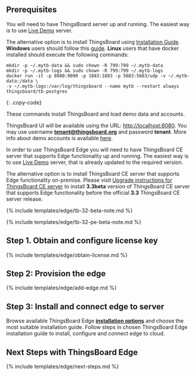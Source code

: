 ## Prerequisites

You will need to have ThingsBoard server up and running.
The easiest way is to use [Live Demo](https://demo.thingsboard.io/signup) server.

The alternative option is to install ThingsBoard using [Installation Guide](/docs/user-guide/install/installation-options/).
**Windows** users should follow this [guide](/docs/user-guide/install/docker-windows/). **Linux** users that have docker installed should execute the following commands:

```
mkdir -p ~/.mytb-data && sudo chown -R 799:799 ~/.mytb-data
mkdir -p ~/.mytb-logs && sudo chown -R 799:799 ~/.mytb-logs
docker run -it -p 8080:9090 -p 1883:1883 -p 5683:5683/udp -v ~/.mytb-data:/data \
-v ~/.mytb-logs:/var/log/thingsboard --name mytb --restart always thingsboard/tb-postgres

``` 
{: .copy-code}

These commands install ThingsBoard and load demo data and accounts.

ThingsBoard UI will be available using the URL: [http://localhost:8080](http://localhost:8080).
You may use username **tenant@thingsboard.org** and password **tenant**.
More info about demo accounts is available [here](/docs/samples/demo-account/). 

In order to use ThingsBoard Edge you will need to have ThingsBoard CE server that supports Edge functionality up and running. The easiest way is to use [Live Demo](https://demo.thingsboard.io/signup) server, that is already updated to the required version.

The alternative option is to install ThingsBoard CE server that supports Edge functionality on-premise.
Please visit [Upgrade instructions for ThingsBoard CE server](/docs/edge/install/upgrade-ce-server/) to install **3.3beta** version of ThingsBoard CE server that supports Edge functionality before the official **3.3** ThingsBoard CE server release.

{% include templates/edge/tb-32-beta-note.md %}

{% include templates/edge/tb-32-pe-beta-note.md %}

## Step 1. Obtain and configure license key

{% include templates/edge/obtain-license.md %}

## Step 2: Provision the edge

{% include templates/edge/add-edge.md %}

## Step 3: Install and connect edge to server

Browse available ThingsBoard Edge [**installation options**](/docs/edge/install/installation-options/) and choose the most suitable installation guide.
Follow steps in chosen ThingsBoard Edge installation guide to install, configure and connect edge to cloud.

## Next Steps with ThingsBoard Edge

{% include templates/edge/next-steps.md %}

